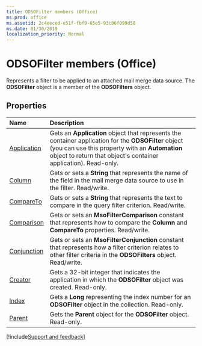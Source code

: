 ```yaml
---
title: ODSOFilter members (Office)
ms.prod: office
ms.assetid: 2c4eeced-e51f-fbf9-65e5-93c06f099d58
ms.date: 01/30/2019
localization_priority: Normal
---
```



# ODSOFilter members (Office)

Represents a filter to be applied to an attached mail merge data source. The **ODSOFilter** object is a member of the **ODSOFilters** object.


## Properties

|Name|Description|
|:-----|:-----|
|[Application](../../Office.ODSOFilter.Application.md)|Gets an **Application** object that represents the container application for the **ODSOFilter** object (you can use this property with an **Automation** object to return that object's container application). Read-only.|
|[Column](../../Office.ODSOFilter.Column.md)|Gets or sets a **String** that represents the name of the field in the mail merge data source to use in the filter. Read/write.|
|[CompareTo](../../Office.ODSOFilter.CompareTo.md)|Gets or sets a **String** that represents the text to compare in the query filter criterion. Read/write.|
|[Comparison](../../Office.ODSOFilter.Comparison.md)|Gets or sets an **MsoFilterComparison** constant that represents how to compare the **Column** and **CompareTo** properties. Read/write.|
|[Conjunction](../../Office.ODSOFilter.Conjunction.md)|Gets or sets an **MsoFilterConjunction** constant that represents how a filter criterion relates to other filter criteria in the **ODSOFilters** object. Read/write.|
|[Creator](../../Office.ODSOFilter.Creator.md)|Gets a 32-bit integer that indicates the application in which the **ODSOFilter** object was created. Read-only.|
|[Index](../../Office.ODSOFilter.Index.md)|Gets a **Long** representing the index number for an **ODSOFilter** object in the collection. Read-only.|
|[Parent](../../Office.ODSOFilter.Parent.md)|Gets the **Parent** object for the **ODSOFilter** object. Read-only.|

[!include[Support and feedback](~/includes/feedback-boilerplate.md)]